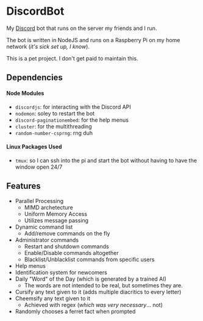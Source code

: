# DiscordBot
My [Discord](https://discord.com/) bot that runs on the server my friends and I run.

The bot is written in NodeJS and runs on a Raspberry Pi on my home network (*it's sick set up, I know*).

This is a pet project. I don't get paid to maintain this.

## Dependencies
#### Node Modules
- `discordjs`: for interacting with the Discord API
- `nodemon`: soley to restart the bot
- `discord-paginationembed`: for the help menus
- `cluster`: for the multithreading
- `random-number-csprng`: rng duh
#### Linux Packages Used
- `tmux`: so I can ssh into the pi and start the bot without having to have the window open 24/7

## Features
- Parallel Processing
  - MIMD archetecture
  - Uniform Memory Access
  - Utilizes message passing
- Dynamic command list
  - Add/remove commands on the fly
- Administrator commands
  - Restart and shutdown commands
  - Enable/Disable commands altogether
  - Blacklist/Unblacklist commands from specific users
- Help menus
- Identification system for newcomers
- Daily "Word" of the Day (which is generated by a trained AI)
  - The words are not intended to be real, but sometimes they are.
- Cursify any text given to it (adds multiple diacritics to every letter)
- Cheemsify any text given to it
  - Achieved with regex (*which was very necessary*... not)
- Randomly chooses a ferret fact when prompted
